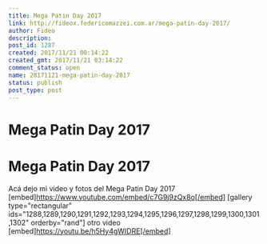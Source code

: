 ```yaml
---
title: Mega Patin Day 2017
link: http://fideox.federicomazzei.com.ar/mega-patin-day-2017/
author: Fideo
description:
post_id: 1287
created: 2017/11/21 00:14:22
created_gmt: 2017/11/21 03:14:22
comment_status: open
name: 20171121-mega-patin-day-2017
status: publish
post_type: post
---
```


# Mega Patin Day 2017

# Mega Patin Day 2017

Acá dejo mi video y fotos del Mega Patin Day 2017 [embed]https://www.youtube.com/embed/c7G9j9zQx8o[/embed] [gallery type="rectangular" ids="1288,1289,1290,1291,1292,1293,1294,1295,1296,1297,1298,1299,1300,1301,1302" orderby="rand"] otro video [embed]https://youtu.be/h5Hy4gWIDRE[/embed]
